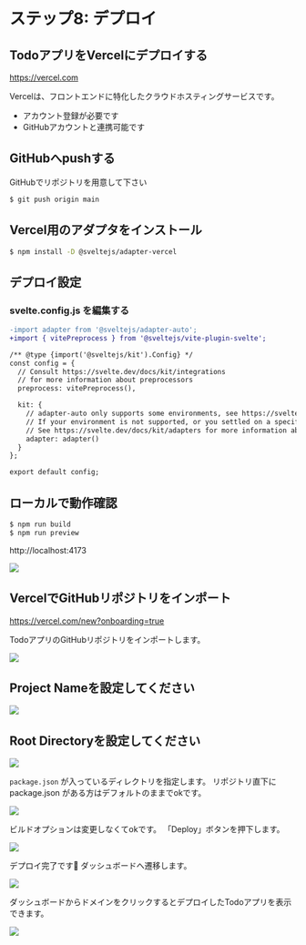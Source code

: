 # ステップ8: デプロイ

## TodoアプリをVercelにデプロイする

https://vercel.com

Vercelは、フロントエンドに特化したクラウドホスティングサービスです。

- アカウント登録が必要です
- GitHubアカウントと連携可能です

## GitHubへpushする

GitHubでリポジトリを用意して下さい

```bash
$ git push origin main
```

## Vercel用のアダプタをインストール

```bash
$ npm install -D @sveltejs/adapter-vercel
```

## デプロイ設定

### svelte.config.js を編集する

```diff
-import adapter from '@sveltejs/adapter-auto';
+import { vitePreprocess } from '@sveltejs/vite-plugin-svelte';

/** @type {import('@sveltejs/kit').Config} */
const config = {
  // Consult https://svelte.dev/docs/kit/integrations
  // for more information about preprocessors
  preprocess: vitePreprocess(),

  kit: {
    // adapter-auto only supports some environments, see https://svelte.dev/docs/kit/adapter-auto for a list.
    // If your environment is not supported, or you settled on a specific environment, switch out the adapter.
    // See https://svelte.dev/docs/kit/adapters for more information about adapters.
    adapter: adapter()
  }
};

export default config;
```

## ローカルで動作確認

```bash
$ npm run build
$ npm run preview
```

http://localhost:4173

![](../screenshot/svelte-3.png)

## VercelでGitHubリポジトリをインポート

https://vercel.com/new?onboarding=true

TodoアプリのGitHubリポジトリをインポートします。

![](../screenshot/vercel-1.png)

## Project Nameを設定してください

![](../screenshot/vercel-2.png)

## Root Directoryを設定してください

![](../screenshot/vercel-3.png)

`package.json` が入っているディレクトリを指定します。
リポジトリ直下に package.json がある方はデフォルトのままでokです。

![](../screenshot/vercel-4.png)

ビルドオプションは変更しなくてokです。
「Deploy」ボタンを押下します。

![](../screenshot/vercel-5.png)

デプロイ完了です🎉
ダッシュボードへ遷移します。

![](../screenshot/vercel-6.png)

ダッシュボードからドメインをクリックするとデプロイしたTodoアプリを表示できます。

![](../screenshot/vercel-7.png)
